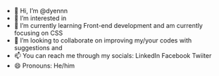 - 👋 Hi, I’m @dyennn
- 👀 I’m interested in 
- 🌱 I’m currently learning Front-end development and am currently focusing on CSS
- 💞️ I’m looking to collaborate on improving my/your codes with suggestions and 
- 📫 You can reach me through my socials: LinkedIn Facebook Twiiter
- 😄 Pronouns: He/him 

<!---
dyennn/dyennn is a ✨ special ✨ repository because its `README.md` (this file) appears on your GitHub profile.
You can click the Preview link to take a look at your changes.
--->

